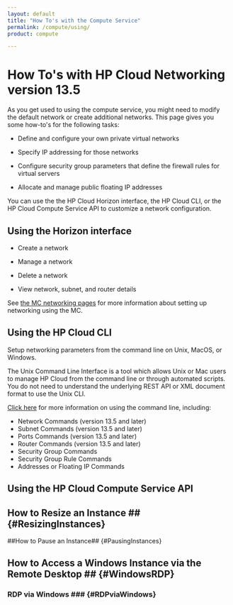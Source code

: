 ```yaml
---
layout: default
title: "How To's with the Compute Service"
permalink: /compute/using/
product: compute

---
```

# How To's with HP Cloud Networking version 13.5

As you get used to using the compute service, you might need to modify the default network or create additional networks.  This page gives you some how-to's for the following tasks: 
 
* Define and configure your own private virtual networks

* Specify IP addressing for those networks 

* Configure security group parameters that define the firewall rules for virtual servers

* Allocate and manage public floating IP addresses

You can use the the HP Cloud Horizon interface, the HP Cloud CLI, or the HP Cloud Compute Service API to customize a network configuration.  


## Using the Horizon interface ## 

* Create a network

* Manage a network

* Delete a network

* View network, subnet, and router details

See [the MC networking pages](/mc/compute/networks/) for more information about setting up networking using the MC.


## Using the HP Cloud CLI ##

Setup networking parameters from the command line on Unix, MacOS, or Windows.
 
The Unix Command Line Interface is a tool which allows Unix or Mac users to manage HP Cloud from the command line or through automated scripts. You do not need to understand the underlying REST API or XML document format to use the Unix CLI. 

[Click here](https://docs.hpcloud.com/cli/) for more information on using the command line, including:

* Network Commands (version 13.5 and later)
* Subnet Commands (version 13.5 and later)
* Ports Commands (version 13.5 and later)
* Router Commands (version 13.5 and later)
* Security Group Commands
* Security Group Rule Commands
* Addresses or Floating IP Commands

## Using the HP Cloud Compute Service API ##


## How to Resize an Instance ## {#ResizingInstances}

##How to Pause an Instance## {#PausingInstances}

## How to Access a Windows Instance via the Remote Desktop ##  {#WindowsRDP}

### RDP via Windows ### {#RDPviaWindows}
